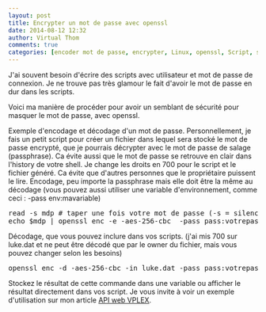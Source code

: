 ```yaml
---
layout: post
title: Encrypter un mot de passe avec openssl
date: 2014-08-12 12:32
author: Virtual Thom
comments: true
categories: [encoder mot de passe, encrypter, Linux, openssl, Script, shell]
---
```

J'ai souvent besoin d'écrire des scripts avec utilisateur et mot de passe de connexion. Je ne trouve pas très glamour le fait d'avoir le mot de passe en dur dans les scripts.

Voici ma manière de procéder pour avoir un semblant de sécurité pour masquer le mot de passe, avec openssl.

<!--more-->
Exemple d'encodage et décodage d'un mot de passe. Personnellement, je fais un petit script pour créer un fichier dans lequel sera stocké le mot de passe encrypté, que je pourrais décrypter avec le mot de passe de salage (passphrase). Ca évite aussi que le mot de passe se retrouve en clair dans l'history de votre shell.
Je change les droits en 700 pour le script et le fichier généré. Ca évite que d'autres personnes que le propriétaire puissent le lire.
Encodage, peu importe la passphrase mais elle doit être la même au décodage (vous pouvez aussi utiliser une variable d'environnement, comme ceci : -pass env:mavariable)
<pre lang="bash">read -s mdp # taper une fois votre mot de passe (-s = silence / invisible)
echo $mdp | openssl enc -e -aes-256-cbc  -pass pass:votrepassphrase > luke.dat # peu importe le nom et l'extension
</pre>
Décodage, que vous pouvez inclure dans vos scripts. (j'ai mis 700 sur luke.dat et ne peut être décodé que par le owner du fichier, mais vous pouvez changer selon les besoins)
<pre lang="bash">openssl enc -d -aes-256-cbc -in luke.dat -pass pass:votrepassphrase
</pre>
Stockez le résultat de cette commande dans une variable ou afficher le résultat directement dans vos script. Je vous invite à voir un exemple d'utilisation sur mon article <a title="Element Manager API, ou API web pour le VPLEX" href="/api-vplex-restful/">API web VPLEX</a>.
